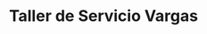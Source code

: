 ---
title: "Taller de Servicio Vargas"
url: /san-jose/taller-de-servicio-vargas/
shop: Autowerkstatt
---